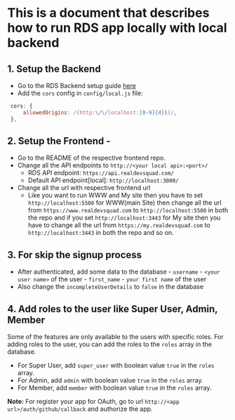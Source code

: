 # This is a document that describes how to run RDS app locally with local backend

## 1. Setup the Backend

- Go to the RDS Backend setup guide [here](https://github.com/Real-Dev-Squad/website-backend/#readme)
- Add the `cors` config in `config/local.js` file:

```javascript
 cors: {
     allowedOrigins: /(http:\/\/localhost:[0-9]{4}$)/,
 },
```

## 2. Setup the Frontend -

- Go to the README of the respective frontend repo.
- Change all the API endpoints to `http://<your local api>:<port>/`
  - RDS API endpoint: `https://api.realdevsquad.com/`
  - Default API endpoint[local]: `http://localhost:3000/`
- Change all the url with respective frontend url
  - Like you want to run WWW and My site then you have to set `http://localhost:5500` for WWW(main Site) then change all the url from `https://www.realdevsquad.com` to `http://localhost:5500` in both the repo and if you set `http://localhost:3443` for My site then you have to change all the url from `https://my.realdevsquad.com` to `http://localhost:3443` in both the repo and so on.

## 3. For skip the signup process

- After authenticated, add some data to the database
      - `username` - `<your user name>` of the user
      - `first_name` - `your first name` of the user
- Also change the `incompleteUserDetails` to `false` in the database

## 4. Add roles to the user like Super User, Admin, Member

Some of the features are only available to the users with specific roles. For adding roles to the user, you can add the roles to the `roles` array in the database.

- For Super User, add `super_user` with boolean value `true` in the `roles` array.
- For Admin, add `admin` with boolean value `true` in the `roles` array.
- For Member, add `member` with boolean value `true` in the `roles` array.

**Note:** For register your app for OAuth, go to url `http://<app url>/auth/github/callback` and authorize the app.
